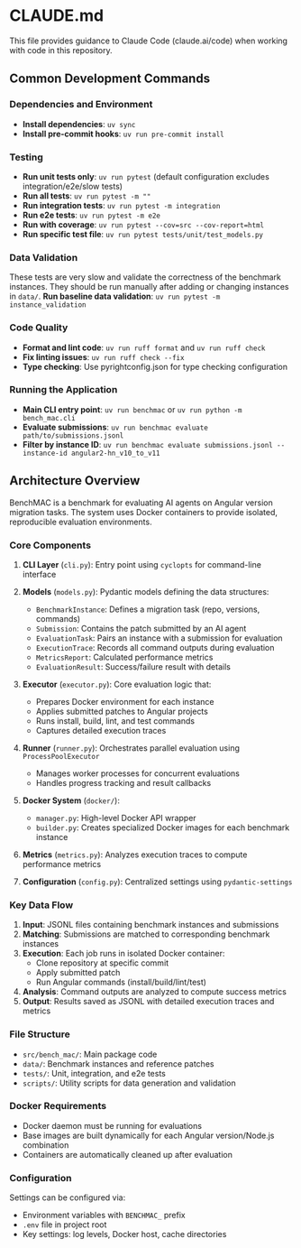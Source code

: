 # CLAUDE.md

This file provides guidance to Claude Code (claude.ai/code) when working with code in this repository.

## Common Development Commands

### Dependencies and Environment
- **Install dependencies**: `uv sync`
- **Install pre-commit hooks**: `uv run pre-commit install`

### Testing
- **Run unit tests only**: `uv run pytest` (default configuration excludes integration/e2e/slow tests)
- **Run all tests**: `uv run pytest -m ""`
- **Run integration tests**: `uv run pytest -m integration`
- **Run e2e tests**: `uv run pytest -m e2e`
- **Run with coverage**: `uv run pytest --cov=src --cov-report=html`
- **Run specific test file**: `uv run pytest tests/unit/test_models.py`

### Data Validation
These tests are very slow and validate the correctness of the benchmark instances.
They should be run manually after adding or changing instances in `data/`.
**Run baseline data validation**: `uv run pytest -m instance_validation`



### Code Quality
- **Format and lint code**: `uv run ruff format` and `uv run ruff check`
- **Fix linting issues**: `uv run ruff check --fix`
- **Type checking**: Use pyrightconfig.json for type checking configuration

### Running the Application
- **Main CLI entry point**: `uv run benchmac` or `uv run python -m bench_mac.cli`
- **Evaluate submissions**: `uv run benchmac evaluate path/to/submissions.jsonl`
- **Filter by instance ID**: `uv run benchmac evaluate submissions.jsonl --instance-id angular2-hn_v10_to_v11`

## Architecture Overview

BenchMAC is a benchmark for evaluating AI agents on Angular version migration tasks. The system uses Docker containers to provide isolated, reproducible evaluation environments.

### Core Components

1. **CLI Layer** (`cli.py`): Entry point using `cyclopts` for command-line interface
2. **Models** (`models.py`): Pydantic models defining the data structures:
   - `BenchmarkInstance`: Defines a migration task (repo, versions, commands)
   - `Submission`: Contains the patch submitted by an AI agent
   - `EvaluationTask`: Pairs an instance with a submission for evaluation
   - `ExecutionTrace`: Records all command outputs during evaluation
   - `MetricsReport`: Calculated performance metrics
   - `EvaluationResult`: Success/failure result with details

3. **Executor** (`executor.py`): Core evaluation logic that:
   - Prepares Docker environment for each instance
   - Applies submitted patches to Angular projects
   - Runs install, build, lint, and test commands
   - Captures detailed execution traces

4. **Runner** (`runner.py`): Orchestrates parallel evaluation using `ProcessPoolExecutor`
   - Manages worker processes for concurrent evaluations
   - Handles progress tracking and result callbacks

5. **Docker System** (`docker/`):
   - `manager.py`: High-level Docker API wrapper
   - `builder.py`: Creates specialized Docker images for each benchmark instance

6. **Metrics** (`metrics.py`): Analyzes execution traces to compute performance metrics
7. **Configuration** (`config.py`): Centralized settings using `pydantic-settings`

### Key Data Flow

1. **Input**: JSONL files containing benchmark instances and submissions
2. **Matching**: Submissions are matched to corresponding benchmark instances
3. **Execution**: Each job runs in isolated Docker container:
   - Clone repository at specific commit
   - Apply submitted patch
   - Run Angular commands (install/build/lint/test)
4. **Analysis**: Command outputs are analyzed to compute success metrics
5. **Output**: Results saved as JSONL with detailed execution traces and metrics

### File Structure
- `src/bench_mac/`: Main package code
- `data/`: Benchmark instances and reference patches
- `tests/`: Unit, integration, and e2e tests
- `scripts/`: Utility scripts for data generation and validation

### Docker Requirements
- Docker daemon must be running for evaluations
- Base images are built dynamically for each Angular version/Node.js combination
- Containers are automatically cleaned up after evaluation

### Configuration
Settings can be configured via:
- Environment variables with `BENCHMAC_` prefix
- `.env` file in project root
- Key settings: log levels, Docker host, cache directories